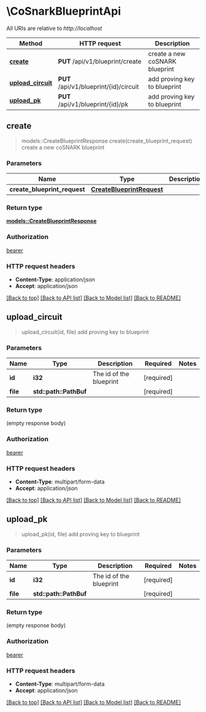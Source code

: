 # \CoSnarkBlueprintApi

All URIs are relative to *http://localhost*

Method | HTTP request | Description
------------- | ------------- | -------------
[**create**](CoSnarkBlueprintApi.md#create) | **PUT** /api/v1/blueprint/create | create a new coSNARK blueprint
[**upload_circuit**](CoSnarkBlueprintApi.md#upload_circuit) | **PUT** /api/v1/blueprint/{id}/circuit | add proving key to blueprint
[**upload_pk**](CoSnarkBlueprintApi.md#upload_pk) | **PUT** /api/v1/blueprint/{id}/pk | add proving key to blueprint



## create

> models::CreateBlueprintResponse create(create_blueprint_request)
create a new coSNARK blueprint

### Parameters


Name | Type | Description  | Required | Notes
------------- | ------------- | ------------- | ------------- | -------------
**create_blueprint_request** | [**CreateBlueprintRequest**](CreateBlueprintRequest.md) |  | [required] |

### Return type

[**models::CreateBlueprintResponse**](CreateBlueprintResponse.md)

### Authorization

[bearer](../README.md#bearer)

### HTTP request headers

- **Content-Type**: application/json
- **Accept**: application/json

[[Back to top]](#) [[Back to API list]](../README.md#documentation-for-api-endpoints) [[Back to Model list]](../README.md#documentation-for-models) [[Back to README]](../README.md)


## upload_circuit

> upload_circuit(id, file)
add proving key to blueprint

### Parameters


Name | Type | Description  | Required | Notes
------------- | ------------- | ------------- | ------------- | -------------
**id** | **i32** | The id of the blueprint | [required] |
**file** | **std::path::PathBuf** |  | [required] |

### Return type

 (empty response body)

### Authorization

[bearer](../README.md#bearer)

### HTTP request headers

- **Content-Type**: multipart/form-data
- **Accept**: application/json

[[Back to top]](#) [[Back to API list]](../README.md#documentation-for-api-endpoints) [[Back to Model list]](../README.md#documentation-for-models) [[Back to README]](../README.md)


## upload_pk

> upload_pk(id, file)
add proving key to blueprint

### Parameters


Name | Type | Description  | Required | Notes
------------- | ------------- | ------------- | ------------- | -------------
**id** | **i32** | The id of the blueprint | [required] |
**file** | **std::path::PathBuf** |  | [required] |

### Return type

 (empty response body)

### Authorization

[bearer](../README.md#bearer)

### HTTP request headers

- **Content-Type**: multipart/form-data
- **Accept**: application/json

[[Back to top]](#) [[Back to API list]](../README.md#documentation-for-api-endpoints) [[Back to Model list]](../README.md#documentation-for-models) [[Back to README]](../README.md)

